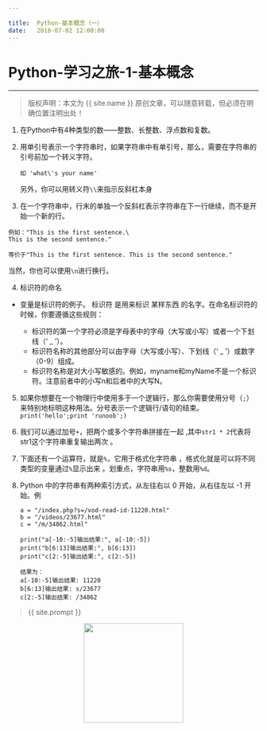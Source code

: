 ```yaml
---
             
title:  Python-基本概念（一）
date:   2018-07-02 12:00:00
---
```

# Python-学习之旅-1-基本概念

***
> 版权声明：本文为 {{ site.name }} 原创文章，可以随意转载，但必须在明确位置注明出处！

1. 在Python中有4种类型的数——整数、长整数、浮点数和复数。

2. 用单引号表示一个字符串时，如果字符串中有单引号，那么，需要在字符串的引号前加一个转义字符。

   ```
   如 'what\'s your name'
   ```

   另外，你可以用转义符`\\`来指示反斜杠本身

3. 在一个字符串中，行末的单独一个反斜杠表示字符串在下一行继续，而不是开始一个新的行。

  ```
  例如："This is the first sentence.\
  This is the second sentence."
  
  等价于"This is the first sentence. This is the second sentence."
  ```

  当然，你也可以使用`\n`进行换行。

4. 标识符的命名

  - 变量是标识符的例子。 标识符 是用来标识 某样东西 的名字。在命名标识符的时候，你要遵循这些规则：

  	- 标识符的第一个字符必须是字母表中的字母（大写或小写）或者一个下划线（‘ _ ’）。
  	- 标识符名称的其他部分可以由字母（大写或小写）、下划线（‘ _ ’）或数字（0-9）组成。
  	- 标识符名称是对大小写敏感的。例如，myname和myName不是一个标识符。注意前者中的小写n和后者中的大写N。

5. 如果你想要在一个物理行中使用多于一个逻辑行，那么你需要使用分号（`;`）来特别地标明这种用法。分号表示一个逻辑行/语句的结束。`print('hello';print 'runoob';)`

6. 我们可以通过加号`+`，把两个或多个字符串拼接在一起 ,其中`str1 * 2`代表将str1这个字符串重复输出两次 。

7. 下面还有一个运算符，就是`%`，它用于格式化字符串 ，格式化就是可以将不同类型的变量通过`%`显示出来 。划重点，字符串用`%s`，整数用`%d`。 

8. Python 中的字符串有两种索引方式，从左往右以 0 开始，从右往左以 -1 开始。例

     ```
     a = "/index.php?s=/vod-read-id-11220.html"
     b = "/videos/23677.html"
     c = "/m/34862.html"
     
     print("a[-10:-5]输出结果:", a[-10:-5])
     print("b[6:13]输出结果:", b[6:13])
     print("c[2:-5]输出结果:", c[2:-5])
     
     结果为：
     a[-10:-5]输出结果: 11220
     b[6:13]输出结果: s/23677
     c[2:-5]输出结果: /34862
     ```
> {{ site.prompt }}

<div  align="center">
<img src="https://rengui520.github.io/images/wechart.jpg" width = "200" height = "200"/>